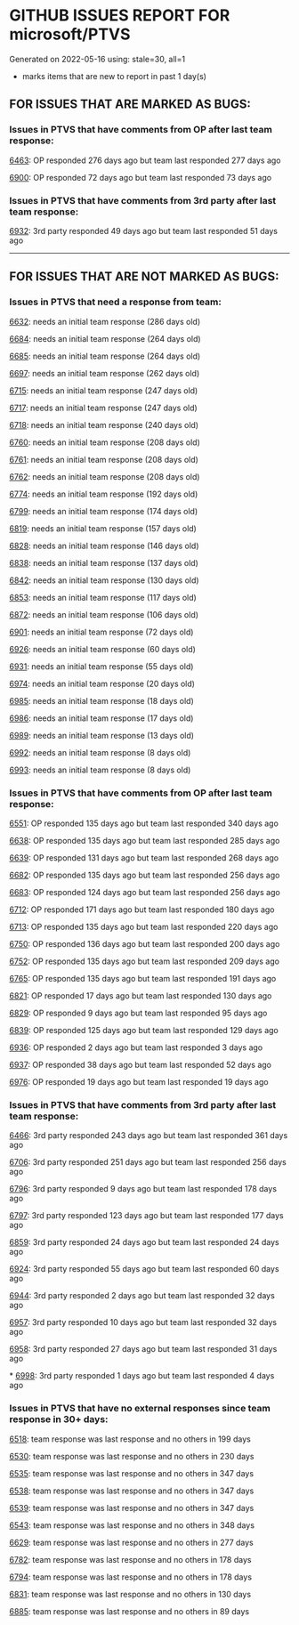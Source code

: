 
# GITHUB ISSUES REPORT FOR microsoft/PTVS


Generated on 2022-05-16 using: stale=30, all=1


* marks items that are new to report in past 1 day(s)


## FOR ISSUES THAT ARE MARKED AS BUGS:


### Issues in PTVS that have comments from OP after last team response:


  [6463](https://github.com/microsoft/PTVS/issues/6463 "Debugger is not attached after several hangs in internal python module"): OP responded 276 days ago but team last responded 277 days ago

  [6900](https://github.com/microsoft/PTVS/issues/6900 "Python 3.10 fails to hit breakpoints when &quot;Native Code Debugging&quot; is enabled."): OP responded 72 days ago but team last responded 73 days ago

### Issues in PTVS that have comments from 3rd party after last team response:


  [6932](https://github.com/microsoft/PTVS/issues/6932 "Failed to hit the breakpoint when attach a running python.exe."): 3rd party responded 49 days ago but team last responded 51 days ago

---

## FOR ISSUES THAT ARE NOT MARKED AS BUGS:


### Issues in PTVS that need a response from team:


  [6632](https://github.com/microsoft/PTVS/issues/6632 "Publish Now in project properties should auto save first"): needs an initial team response (286 days old)

  [6684](https://github.com/microsoft/PTVS/issues/6684 "VS will restart with System.AccessViolationException."): needs an initial team response (264 days old)

  [6685](https://github.com/microsoft/PTVS/issues/6685 "Failed to Run Tests and Debug Test from Solution Explorer window."): needs an initial team response (264 days old)

  [6697](https://github.com/microsoft/PTVS/issues/6697 "After adding the file as a link first, the file will not be added to the project."): needs an initial team response (262 days old)

  [6715](https://github.com/microsoft/PTVS/issues/6715 "An error message &quot;This project &quot;PythonApplication3&quot; has a reference to a missing Conda environment &quot;env3&quot;&quot; always pops up when restart the VS."): needs an initial team response (247 days old)

  [6717](https://github.com/microsoft/PTVS/issues/6717 "Missing package check doesn't understand flask requirements"): needs an initial team response (247 days old)

  [6718](https://github.com/microsoft/PTVS/issues/6718 "Set as current option should be checked and disabled when project uses default"): needs an initial team response (240 days old)

  [6760](https://github.com/microsoft/PTVS/issues/6760 "Evaluates all the expressions in interactive windows ignore the Completion Mode setting."): needs an initial team response (208 days old)

  [6761](https://github.com/microsoft/PTVS/issues/6761 "It can not auto-detect but let you customize all parameters when add custom environment which install from Microsoft Store."): needs an initial team response (208 days old)

  [6762](https://github.com/microsoft/PTVS/issues/6762 "Unchecked &quot;Parameter information&quot; still has signature help."): needs an initial team response (208 days old)

  [6774](https://github.com/microsoft/PTVS/issues/6774 "The Python installed from Microsoft Store couldn't view installed packages when first use the environment."): needs an initial team response (192 days old)

  [6799](https://github.com/microsoft/PTVS/issues/6799 "Python configuration hard coded into MSBuild config for CPython extension projects "): needs an initial team response (174 days old)

  [6819](https://github.com/microsoft/PTVS/issues/6819 "Unexpected error when adding python environment"): needs an initial team response (157 days old)

  [6828](https://github.com/microsoft/PTVS/issues/6828 "The &quot;Add new item&quot; windows jumped out again after add new item in Django project."): needs an initial team response (146 days old)

  [6838](https://github.com/microsoft/PTVS/issues/6838 "Unable to Create DjangoWebProject after following Configuration Read Me for setting up SuperUser: devenv.exe project issue tracker says:>"): needs an initial team response (137 days old)

  [6842](https://github.com/microsoft/PTVS/issues/6842 "Django functions in context menu can only be used once"): needs an initial team response (130 days old)

  [6853](https://github.com/microsoft/PTVS/issues/6853 "Unable to install suggested module when using IPython interactive mode."): needs an initial team response (117 days old)

  [6872](https://github.com/microsoft/PTVS/issues/6872 "Cannot use Cookiecutter to load template."): needs an initial team response (106 days old)

  [6901](https://github.com/microsoft/PTVS/issues/6901 "Live Share: A warning appears when joining a shared window via VS."): needs an initial team response (72 days old)

  [6926](https://github.com/microsoft/PTVS/issues/6926 "No Longer Able to Set Python Editor for different file extensions in VS2022"): needs an initial team response (60 days old)

  [6931](https://github.com/microsoft/PTVS/issues/6931 "(from visualstudio-docs repo) &quot;Call the DLL from Python&quot; example not working"): needs an initial team response (55 days old)

  [6974](https://github.com/microsoft/PTVS/issues/6974 "No IntelliSense when import folder under the workspace."): needs an initial team response (20 days old)

  [6985](https://github.com/microsoft/PTVS/issues/6985 "Missing options in editing Fonts and colors"): needs an initial team response (18 days old)

  [6986](https://github.com/microsoft/PTVS/issues/6986 "Embedded Python 3.10 interpreters not detected by debugger"): needs an initial team response (17 days old)

  [6989](https://github.com/microsoft/PTVS/issues/6989 "Building a Python env crashes the program."): needs an initial team response (13 days old)

  [6992](https://github.com/microsoft/PTVS/issues/6992 "Live Share: The shared window will crash during join in the server."): needs an initial team response (8 days old)

  [6993](https://github.com/microsoft/PTVS/issues/6993 "Unexpected error pops up in the console when attach a running python.exe"): needs an initial team response (8 days old)

### Issues in PTVS that have comments from OP after last team response:


  [6551](https://github.com/microsoft/PTVS/issues/6551 "Navigation bar is not working"): OP responded 135 days ago but team last responded 340 days ago

  [6638](https://github.com/microsoft/PTVS/issues/6638 "Refactor rename incorrect when the referenced method is defined in another project. "): OP responded 135 days ago but team last responded 285 days ago

  [6639](https://github.com/microsoft/PTVS/issues/6639 " IntelliSense does not work when changed SearchPath in PythonSettings.json file in open folder."): OP responded 131 days ago but team last responded 268 days ago

  [6682](https://github.com/microsoft/PTVS/issues/6682 "Cannot use IPython interactive mode on python3.9"): OP responded 135 days ago but team last responded 256 days ago

  [6683](https://github.com/microsoft/PTVS/issues/6683 "After deleting and re-creating, conda env will not appear in the list."): OP responded 124 days ago but team last responded 256 days ago

  [6712](https://github.com/microsoft/PTVS/issues/6712 "The option &quot;Python/Native Debugging&quot; is missing."): OP responded 171 days ago but team last responded 180 days ago

  [6713](https://github.com/microsoft/PTVS/issues/6713 "reportMissingModuleSource: Even if the module is successfully installed, a warning will still be displayed in the output."): OP responded 135 days ago but team last responded 220 days ago

  [6750](https://github.com/microsoft/PTVS/issues/6750 "An error pops up when run &quot;Django Check, Django Migrate, Django Create Superuser...&quot;. "): OP responded 136 days ago but team last responded 200 days ago

  [6752](https://github.com/microsoft/PTVS/issues/6752 "An error message &quot;Invalid path mode '\' in: No newline at end of file&quot; pops up when for formatting document."): OP responded 135 days ago but team last responded 209 days ago

  [6765](https://github.com/microsoft/PTVS/issues/6765 "Live Share: Cannot enter the sharing window through the browser, and a warning appears when opened through VS."): OP responded 135 days ago but team last responded 191 days ago

  [6821](https://github.com/microsoft/PTVS/issues/6821 "The new Python debugger in version 2022 won't stop with Flask routes"): OP responded 17 days ago but team last responded 130 days ago

  [6829](https://github.com/microsoft/PTVS/issues/6829 "IntelliSense which is modified manually does not work after restart the VS."): OP responded 9 days ago but team last responded 95 days ago

  [6839](https://github.com/microsoft/PTVS/issues/6839 "The type information displayed wrong for sys.exc_info with the latest typeshed"): OP responded 125 days ago but team last responded 129 days ago

  [6936](https://github.com/microsoft/PTVS/issues/6936 "Skip tests after clicking “Analyze Code Coverage”."): OP responded 2 days ago but team last responded 3 days ago

  [6937](https://github.com/microsoft/PTVS/issues/6937 "An error &quot;Cannot access a disposed object...&quot; pops up when save Python Project File."): OP responded 38 days ago but team last responded 52 days ago

  [6976](https://github.com/microsoft/PTVS/issues/6976 "An error pops up after clicking Add environment."): OP responded 19 days ago but team last responded 19 days ago

### Issues in PTVS that have comments from 3rd party after last team response:


  [6466](https://github.com/microsoft/PTVS/issues/6466 " IronPython WPF Application project is missing on build 15.9.35 and 16.4.21."): 3rd party responded 243 days ago but team last responded 361 days ago

  [6706](https://github.com/microsoft/PTVS/issues/6706 "Need python fstring support. It's not rendering correctly"): 3rd party responded 251 days ago but team last responded 256 days ago

  [6796](https://github.com/microsoft/PTVS/issues/6796 "Breakpoints in tests can't be hit"): 3rd party responded 9 days ago but team last responded 178 days ago

  [6797](https://github.com/microsoft/PTVS/issues/6797 "VS2022 no longer allows mapping file extensions to the Python editor"): 3rd party responded 123 days ago but team last responded 177 days ago

  [6859](https://github.com/microsoft/PTVS/issues/6859 "VS 2022 with a python project starts Node.exe using one CPU core"): 3rd party responded 24 days ago but team last responded 24 days ago

  [6924](https://github.com/microsoft/PTVS/issues/6924 "can not debug both python and C code"): 3rd party responded 55 days ago but team last responded 60 days ago

  [6944](https://github.com/microsoft/PTVS/issues/6944 "Visual Studio 2022 crashes when i try to open &quot;manage python packages&quot;"): 3rd party responded 2 days ago but team last responded 32 days ago

  [6957](https://github.com/microsoft/PTVS/issues/6957 "When I try to use Environment Menu python for both 2022 and 2019, visual studio crashes"): 3rd party responded 10 days ago but team last responded 32 days ago

  [6958](https://github.com/microsoft/PTVS/issues/6958 "No IntelliSense when import module under the solution."): 3rd party responded 27 days ago but team last responded 31 days ago

\* [6998](https://github.com/microsoft/PTVS/issues/6998 "Many Problems with VS2022"): 3rd party responded 1 days ago but team last responded 4 days ago

### Issues in PTVS that have no external responses since team response in 30+ days:


  [6518](https://github.com/microsoft/PTVS/issues/6518 "Variables in the Autos window/Locals view are missing with attach"): team response was last response and no others in 199 days

  [6530](https://github.com/microsoft/PTVS/issues/6530 "Some functions are missing in Dev17."): team response was last response and no others in 230 days

  [6535](https://github.com/microsoft/PTVS/issues/6535 "There is no warning message before running the project even though the project contains error."): team response was last response and no others in 347 days

  [6538](https://github.com/microsoft/PTVS/issues/6538 "No static analysis suggestions in Interactive window."): team response was last response and no others in 347 days

  [6539](https://github.com/microsoft/PTVS/issues/6539 "Module changes in interactive window are not working"): team response was last response and no others in 347 days

  [6543](https://github.com/microsoft/PTVS/issues/6543 "No variables in Auto window when debug."): team response was last response and no others in 348 days

  [6629](https://github.com/microsoft/PTVS/issues/6629 "Django completions in html file does not work."): team response was last response and no others in 277 days

  [6782](https://github.com/microsoft/PTVS/issues/6782 "Syntax Highlighting for 'in', 'not in', and 'is' appears to be missing"): team response was last response and no others in 178 days

  [6794](https://github.com/microsoft/PTVS/issues/6794 "Live Share: The error &quot;'intelliCodeCppPackage' package did not load correctly&quot; pops up when join live share Session."): team response was last response and no others in 178 days

  [6831](https://github.com/microsoft/PTVS/issues/6831 "Even though the &quot;Ignore system-wide PYTHONPATH variable&quot; option is checked, it will become unchecked after restart the VS."): team response was last response and no others in 130 days

  [6885](https://github.com/microsoft/PTVS/issues/6885 "Visual Studio 2022 intellisense autocomplete erroneous deletions"): team response was last response and no others in 89 days
